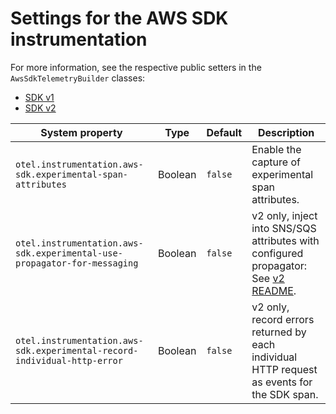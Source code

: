 # Settings for the AWS SDK instrumentation

For more information, see the respective public setters in the `AwsSdkTelemetryBuilder` classes:

- [SDK v1](./aws-sdk-1.11/library/src/main/java/io/opentelemetry/instrumentation/awssdk/v1_11/AwsSdkTelemetryBuilder.java)
- [SDK v2](./aws-sdk-2.2/library/src/main/java/io/opentelemetry/instrumentation/awssdk/v2_2/AwsSdkTelemetryBuilder.java)

| System property                                                          | Type    | Default | Description                                                                                                                           |
|--------------------------------------------------------------------------| ------- | ------- |---------------------------------------------------------------------------------------------------------------------------------------|
| `otel.instrumentation.aws-sdk.experimental-span-attributes`              | Boolean | `false` | Enable the capture of experimental span attributes.                                                                                   |
| `otel.instrumentation.aws-sdk.experimental-use-propagator-for-messaging` | Boolean | `false` | v2 only, inject into SNS/SQS attributes with configured propagator: See [v2 README](aws-sdk-2.2/library/README.md#trace-propagation). |
| `otel.instrumentation.aws-sdk.experimental-record-individual-http-error` | Boolean | `false` | v2 only, record errors returned by each individual HTTP request as events for the SDK span.                                           |

